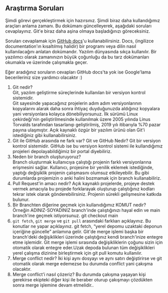 ## Araştırma Soruları

Şimdi görevi gerçekleştirmek için hazırsınız. Şimdi biraz daha kullandığımız araçları anlama zamanı. Bu dokümanı güncelleyerek, aşağıdaki soruları cevaplayınız. Git'e biraz daha aşina olmaya başladığınızı göreceksiniz. 

Soruları cevaplamak için [GitHub docs](https://docs.github.com/en)'u kullanabilirsiniz. Docs, (ingilizce documentation'ın kısaltılmış halidir) bir programı veya dilin nasıl kullanılacağını anlatan dokümandır. Yazılım dünyasında sıkça kullanılır. Bir yazılımcı olarak zamanınızın büyük çoğunluğu da bu tarz dokümanları okumakla ve üzerinde çalışmakla geçer.

Eğer aradığınız soruların cevapları GitHub docs'ta yok ise Google'lama becerileriniz size yardımcı olacaktır :)

1. Git nedir?    
Git, yazılım geliştirme süreçlerinde kullanılan bir versiyon kontrol sistemidir.  
Git sayesinde yapacağınız projelerin adım adım versiyonlarının kopyalarını alarak daha sonra ihtiyaç duyduğunuzda aldığınız kopyalara yani versiyonlara kolayca dönebiliyorsunuz.  İlk sürümü Linux çekirdeği'nin geliştirilmesinde kullanılmak üzere 2005 yılında Linus Torvalds tarafından tasarlanıp geliştirilmiş, 2019 yılı itibarıyla %70 pazar payına ulaşmıştır. Açık kaynaklı özgür bir yazılım ürünü olan Git'i istediğiniz gibi kullanabilirsiniz.
2. Git ile GitHub arasında ne fark var? 
Git ve GitHub Nedir? Git bir versiyon kontrol sistemidir. GitHub ise bu versiyon kontrol sistemi ile kullandığımız projeleri depolayabildiğimiz bir portal diyebiliriz.
3. Neden bir branch oluşturuyoruz?  
Branch oluşturmak kullanıcıya çalıştığı projenin farklı versiyonlarına erişmesini sağlar. Kullanıcı, projesine bir yenilik eklemek istediğinde, yaptığı değişiklik projenin çalışmasını olumsuz etkileyebilir. Bu gibi durumlarda projemizin o anki halini bozmamak için branch kullanabiliriz.
4. Pull Request'in amacı nedir? 
Açık kaynaklı projelerde, projeye destek vermek amacıyla bu projede forklarayak oluşturup çalıştığınız kodları tekrar istek olarak gönderebilirsiniz. Projenin sürekli gelişmesine katkıda bulunur.
5. Bir Branchten diğerine geçmek için kullanıdığımız KOMUT nedir? Örneğin ADINIZ-SOYADINIZ branch'inde çalıştığınızı hayal edin ve main branch'ine geçmek istiyorsunuz.
git checkout main
6. `git fetch`, `git merge` ve `git pull` arasındaki farklıarı açıklayınız. Bu konutlar ne yapar açıklayınız.
git fetch, “yerel depomu uzaktaki deponun içeriğine güncelle” anlamına gelir. Git'de merge işlemi başka bir branch'deki değişiklikleri üzerinde çalıştığınız kendi branch'inize entegre etme işlemidir. Git merge işlemi sırasında değişikliklerin çoğunu sizin için otomatik olarak entegre eder.Uzak depoda bulunan tüm değişiklikleri yerel çalışma dizinine birleştirmek için git pull komutu kullanılır.
7. Merge conflict nedir?
İki kişi aynı dosyayı ve aynı satırı değiştirirse ve git otomatik olarak merge edemezse bu durumda conflict yani çakışma olacaktır. 
8. Merge conflict'i nasıl çözeriz?
Bu durumda çakışma yaşayan kişi gerekirse ekipteki diğer kişi ile beraber oturup çakışmayı çözdükten sonra merge işlemine devam etmelidir..
